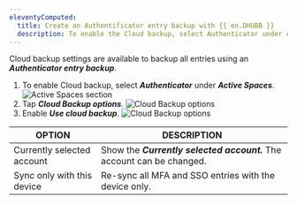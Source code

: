 ```yaml
---
eleventyComputed:
  title: Create an Authentificator entry backup with {{ en.DHUBB }}
  description: To enable the Cloud backup, select Authenticator under Active Spaces.
---
```


Cloud backup settings are available to backup all entries using an ***Authenticator entry backup***.

1. To enable Cloud backup, select ***Authenticator*** under ***Active Spaces***.
![Active Spaces section](https://webdevolutions.blob.core.windows.net/docs/en/hub/Hub6088.png)
1. Tap ***Cloud Backup options***.
![Cloud Backup options](https://webdevolutions.blob.core.windows.net/docs/en/hub/Hub6089.png)
1. Enable ***Use cloud backup***.
![Cloud Backup options](https://webdevolutions.blob.core.windows.net/docs/en/hub/Hub6087.png)

| OPTION                    | DESCRIPTION |
|---------------------------|-------------|
| Currently selected account| Show the ***Currently selected account.*** The account can be changed. |
| Sync only with this device| Re-sync all MFA and SSO entries with the device only. |
